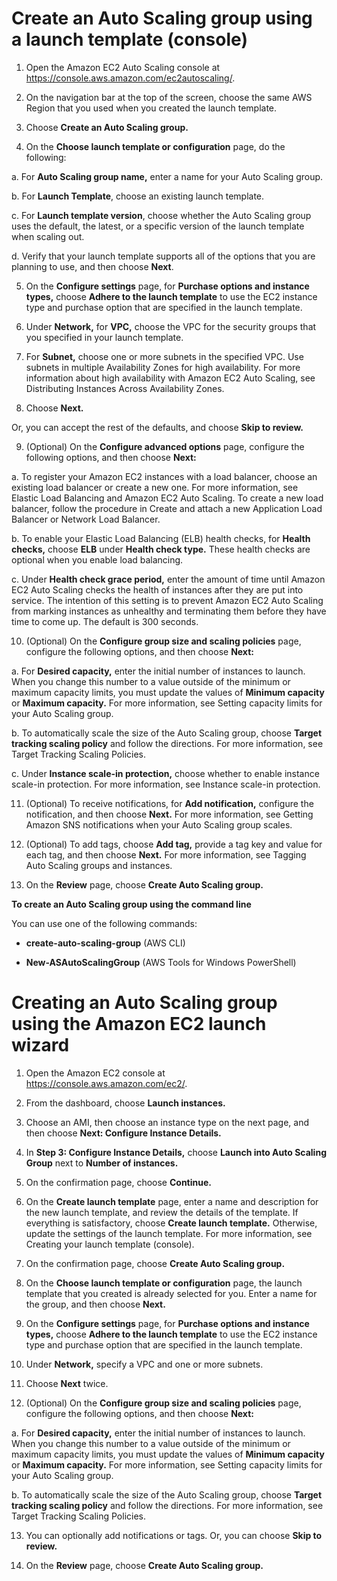 # Create an Auto Scaling group using a launch template (console)

1. Open the Amazon EC2 Auto Scaling console at https://console.aws.amazon.com/ec2autoscaling/.

2. On the navigation bar at the top of the screen, choose the same AWS Region that you used when you created the launch template.

3. Choose **Create an Auto Scaling group.**

4. On the **Choose launch template or configuration** page, do the following:

a. For **Auto Scaling group name,** enter a name for your Auto Scaling group.

b. For **Launch Template**, choose an existing launch template.

c. For **Launch template version**, choose whether the Auto Scaling group uses the default, the latest, or a specific version of the launch template when scaling out.

d. Verify that your launch template supports all of the options that you are planning to use, and then choose **Next**.

5. On the **Configure settings** page, for **Purchase options and instance types,** choose **Adhere to the launch template** to use the EC2 instance type and purchase option that are specified in the launch template.

6. Under **Network,** for **VPC,** choose the VPC for the security groups that you specified in your launch template.

7. For **Subnet,** choose one or more subnets in the specified VPC. Use subnets in multiple Availability Zones for high availability. For more information about high availability with Amazon EC2 Auto Scaling, see Distributing Instances Across Availability Zones.

8. Choose **Next.**

Or, you can accept the rest of the defaults, and choose **Skip to review.**

9. (Optional) On the **Configure advanced options** page, configure the following options, and then choose **Next:**

a. To register your Amazon EC2 instances with a load balancer, choose an existing load balancer or create a new one. For more information, see Elastic Load Balancing and Amazon EC2 Auto Scaling. To create a new load balancer, follow the procedure in Create and attach a new Application Load Balancer or Network Load Balancer.

b. To enable your Elastic Load Balancing (ELB) health checks, for **Health checks,** choose **ELB** under **Health check type.** These health checks are optional when you enable load balancing.

c. Under **Health check grace period,** enter the amount of time until Amazon EC2 Auto Scaling checks the health of instances after they are put into service. The intention of this setting is to prevent Amazon EC2 Auto Scaling from marking instances as unhealthy and terminating them before they have time to come up. The default is 300 seconds.

10. (Optional) On the **Configure group size and scaling policies** page, configure the following options, and then choose **Next:**

a. For **Desired capacity,** enter the initial number of instances to launch. When you change this number to a value outside of the minimum or maximum capacity limits, you must update the values of **Minimum capacity** or **Maximum capacity.** For more information, see Setting capacity limits for your Auto Scaling group.

b. To automatically scale the size of the Auto Scaling group, choose **Target tracking scaling policy** and follow the directions. For more information, see Target Tracking Scaling Policies.

c. Under **Instance scale-in protection,** choose whether to enable instance scale-in protection. For more information, see Instance scale-in protection.

11. (Optional) To receive notifications, for **Add notification,** configure the notification, and then choose **Next.** For more information, see Getting Amazon SNS notifications when your Auto Scaling group scales.

12. (Optional) To add tags, choose **Add tag,** provide a tag key and value for each tag, and then choose **Next.** For more information, see Tagging Auto Scaling groups and instances.

13. On the **Review** page, choose **Create Auto Scaling group.**

**To create an Auto Scaling group using the command line**

You can use one of the following commands:

- **create-auto-scaling-group** (AWS CLI)

- **New-ASAutoScalingGroup** (AWS Tools for Windows PowerShell)

# Creating an Auto Scaling group using the Amazon EC2 launch wizard

1. Open the Amazon EC2 console at https://console.aws.amazon.com/ec2/.

2. From the dashboard, choose **Launch instances.**

3. Choose an AMI, then choose an instance type on the next page, and then choose **Next: Configure Instance Details.**

4. In **Step 3: Configure Instance Details,** choose **Launch into Auto Scaling Group** next to **Number of instances.**

5. On the confirmation page, choose **Continue.**

6. On the **Create launch template** page, enter a name and description for the new launch template, and review the details of the template. If everything is satisfactory, choose **Create launch template.** Otherwise, update the settings of the launch template. For more information, see Creating your launch template (console).

7. On the confirmation page, choose **Create Auto Scaling group.**

8. On the **Choose launch template or configuration** page, the launch template that you created is already selected for you. Enter a name for the group, and then choose **Next.**

9. On the **Configure settings** page, for **Purchase options and instance types,** choose **Adhere to the launch template** to use the EC2 instance type and purchase option that are specified in the launch template.

10. Under **Network,** specify a VPC and one or more subnets.

11. Choose **Next** twice.

12. (Optional) On the **Configure group size and scaling policies** page, configure the following options, and then choose **Next:**

a. For **Desired capacity,** enter the initial number of instances to launch. When you change this number to a value outside of the minimum or maximum capacity limits, you must update the values of **Minimum capacity** or **Maximum capacity.** For more information, see Setting capacity limits for your Auto Scaling group.

b. To automatically scale the size of the Auto Scaling group, choose **Target tracking scaling policy** and follow the directions. For more information, see Target Tracking Scaling Policies.

13. You can optionally add notifications or tags. Or, you can choose **Skip to review.**

14. On the **Review** page, choose **Create Auto Scaling group.**
